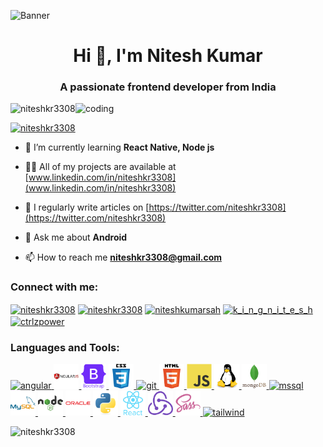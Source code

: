 ![Banner](https://static.vecteezy.com/system/resources/previews/026/564/515/non_2x/programming-code-coding-or-hacker-sign-programming-code-icon-made-with-binary-code-in-wireframe-hands-digital-binary-data-and-digital-code-matrix-background-with-digits-1-0-illustration-vector.jpg)

<h1 align="center">Hi 👋, I'm Nitesh Kumar</h1>
<h3 align="center">A passionate frontend developer from India</h3>

<img align="right" alt="coding" width="400" src="https://miro.medium.com/v2/resize:fit:1400/1*gReLR6hZjwyBxHmfLN1AVw.gif">
<p align="left"> <img src="https://komarev.com/ghpvc/?username=niteshkr3308&label=Profile%20views&color=0e75b6&style=flat" alt="niteshkr3308" /> </p>

<p align="left"> <a href="https://twitter.com/niteshkr3308" target="blank"><img src="https://img.shields.io/twitter/follow/niteshkr3308?logo=twitter&style=for-the-badge" alt="niteshkr3308" /></a> </p>

- 🌱 I’m currently learning **React Native, Node js**

- 👨‍💻 All of my projects are available at [www.linkedin.com/in/niteshkr3308](www.linkedin.com/in/niteshkr3308)

- 📝 I regularly write articles on [https://twitter.com/niteshkr3308](https://twitter.com/niteshkr3308)

- 💬 Ask me about **Android**

- 📫 How to reach me **niteshkr3308@gmail.com**

<h3 align="left">Connect with me:</h3>
<p align="left">
<a href="https://twitter.com/niteshkr3308" target="blank"><img align="center" src="https://raw.githubusercontent.com/rahuldkjain/github-profile-readme-generator/master/src/images/icons/Social/twitter.svg" alt="niteshkr3308" height="30" width="40" /></a>
<a href="https://linkedin.com/in/niteshkr3308" target="blank"><img align="center" src="https://raw.githubusercontent.com/rahuldkjain/github-profile-readme-generator/master/src/images/icons/Social/linked-in-alt.svg" alt="niteshkr3308" height="30" width="40" /></a>
<a href="https://fb.com/niteshkumarsah" target="blank"><img align="center" src="https://raw.githubusercontent.com/rahuldkjain/github-profile-readme-generator/master/src/images/icons/Social/facebook.svg" alt="niteshkumarsah" height="30" width="40" /></a>
<a href="https://instagram.com/k_i_n_g_n_i_t_e_s_h" target="blank"><img align="center" src="https://raw.githubusercontent.com/rahuldkjain/github-profile-readme-generator/master/src/images/icons/Social/instagram.svg" alt="k_i_n_g_n_i_t_e_s_h" height="30" width="40" /></a>
<a href="https://www.youtube.com/c/ctrlzpower" target="blank"><img align="center" src="https://raw.githubusercontent.com/rahuldkjain/github-profile-readme-generator/master/src/images/icons/Social/youtube.svg" alt="ctrlzpower" height="30" width="40" /></a>
</p>

<h3 align="left">Languages and Tools:</h3>
<p align="left">  <a href="https://angular.io" target="_blank" rel="noreferrer"> <img src="https://angular.io/assets/images/logos/angular/angular.svg" alt="angular" width="40" height="40"/> </a> <a href="https://angular.io" target="_blank" rel="noreferrer"> <img src="https://raw.githubusercontent.com/devicons/devicon/master/icons/angularjs/angularjs-original-wordmark.svg" alt="angularjs" width="40" height="40"/> </a> <a href="https://getbootstrap.com" target="_blank" rel="noreferrer"> <img src="https://raw.githubusercontent.com/devicons/devicon/master/icons/bootstrap/bootstrap-plain-wordmark.svg" alt="bootstrap" width="40" height="40"/> </a> <a href="https://www.w3schools.com/css/" target="_blank" rel="noreferrer"> <img src="https://raw.githubusercontent.com/devicons/devicon/master/icons/css3/css3-original-wordmark.svg" alt="css3" width="40" height="40"/> </a> <a href="https://git-scm.com/" target="_blank" rel="noreferrer"> <img src="https://www.vectorlogo.zone/logos/git-scm/git-scm-icon.svg" alt="git" width="40" height="40"/> </a> <a href="https://www.w3.org/html/" target="_blank" rel="noreferrer"> <img src="https://raw.githubusercontent.com/devicons/devicon/master/icons/html5/html5-original-wordmark.svg" alt="html5" width="40" height="40"/> </a> <a href="https://developer.mozilla.org/en-US/docs/Web/JavaScript" target="_blank" rel="noreferrer"> <img src="https://raw.githubusercontent.com/devicons/devicon/master/icons/javascript/javascript-original.svg" alt="javascript" width="40" height="40"/> </a> <a href="https://www.linux.org/" target="_blank" rel="noreferrer"> <img src="https://raw.githubusercontent.com/devicons/devicon/master/icons/linux/linux-original.svg" alt="linux" width="40" height="40"/> </a> <a href="https://www.mongodb.com/" target="_blank" rel="noreferrer"> <img src="https://raw.githubusercontent.com/devicons/devicon/master/icons/mongodb/mongodb-original-wordmark.svg" alt="mongodb" width="40" height="40"/> </a> <a href="https://www.microsoft.com/en-us/sql-server" target="_blank" rel="noreferrer"> <img src="https://www.svgrepo.com/show/303229/microsoft-sql-server-logo.svg" alt="mssql" width="40" height="40"/> </a> <a href="https://www.mysql.com/" target="_blank" rel="noreferrer"> <img src="https://raw.githubusercontent.com/devicons/devicon/master/icons/mysql/mysql-original-wordmark.svg" alt="mysql" width="40" height="40"/> </a> <a href="https://nodejs.org" target="_blank" rel="noreferrer"> <img src="https://raw.githubusercontent.com/devicons/devicon/master/icons/nodejs/nodejs-original-wordmark.svg" alt="nodejs" width="40" height="40"/> </a> <a href="https://www.oracle.com/" target="_blank" rel="noreferrer"> <img src="https://raw.githubusercontent.com/devicons/devicon/master/icons/oracle/oracle-original.svg" alt="oracle" width="40" height="40"/> </a> <a href="https://www.python.org" target="_blank" rel="noreferrer"> <img src="https://raw.githubusercontent.com/devicons/devicon/master/icons/python/python-original.svg" alt="python" width="40" height="40"/> </a> <a href="https://reactjs.org/" target="_blank" rel="noreferrer"> <img src="https://raw.githubusercontent.com/devicons/devicon/master/icons/react/react-original-wordmark.svg" alt="react" width="40" height="40"/> </a> <a href="https://redux.js.org" target="_blank" rel="noreferrer"> <img src="https://raw.githubusercontent.com/devicons/devicon/master/icons/redux/redux-original.svg" alt="redux" width="40" height="40"/> </a> <a href="https://sass-lang.com" target="_blank" rel="noreferrer"> <img src="https://raw.githubusercontent.com/devicons/devicon/master/icons/sass/sass-original.svg" alt="sass" width="40" height="40"/> </a> <a href="https://tailwindcss.com/" target="_blank" rel="noreferrer"> <img src="https://www.vectorlogo.zone/logos/tailwindcss/tailwindcss-icon.svg" alt="tailwind" width="40" height="40"/> </a> </p>

<p><img align="left" src="https://github-readme-stats.vercel.app/api/top-langs?username=niteshkr3308&show_icons=true&locale=en&layout=compact" alt="niteshkr3308" /></p>

<!--     <p>&nbsp;<img align="center" src="https://github-readme-stats.vercel.app/api?username=niteshkr3308&show_icons=true&locale=en" alt="niteshkr3308" /></p>

<p><img align="center" src="https://github-readme-streak-stats.herokuapp.com/?user=niteshkr3308&" alt="niteshkr3308" /></p>       -->
